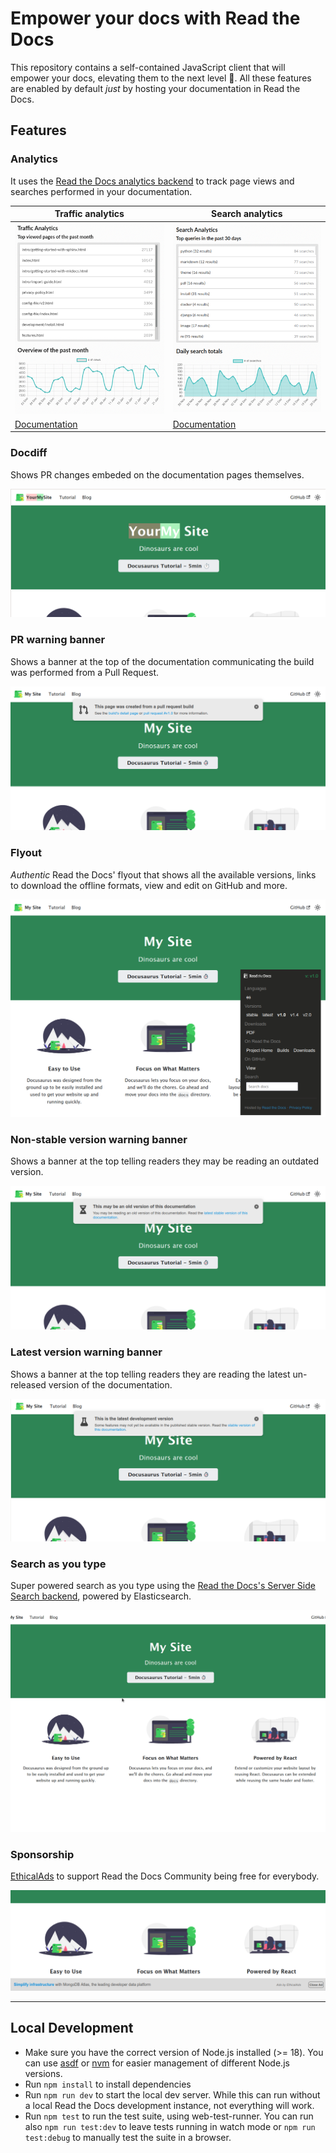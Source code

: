 # Empower your docs with Read the Docs

This repository contains a self-contained JavaScript client that will empower your docs,
elevating them to the next level 🚀.
All these features are enabled by default _just_ by hosting your documentation in Read the Docs.

## Features

### Analytics

It uses the [Read the Docs analytics backend](https://docs.readthedocs.io/page/reference/analytics.html) to track page views and searches performed in your documentation.

| Traffic analytics                                                | Search analytics                                                               |
| ---------------------------------------------------------------- | ------------------------------------------------------------------------------ |
| ![Traffic analytics](docs/traffic-analytics-example.png)         | ![Search analytics](docs/search-analytics-example.png)                         |
| [Documentation](https://docs.readthedocs.io/page/analytics.html) | [Documentation](https://docs.readthedocs.io/page/guides/search-analytics.html) |

### Docdiff

Shows PR changes embeded on the documentation pages themselves.

![Docdiff example](docs/docdiff-example.png)

### PR warning banner

Shows a banner at the top of the documentation communicating the build was performed from a Pull Request.

![PR warning banner](docs/pr-warning-banner-example.png)

### Flyout

_Authentic_ Read the Docs' flyout that shows all the available versions,
links to download the offline formats, view and edit on GitHub and more.

![Flyout](docs/flyout-example.png)

### Non-stable version warning banner

Shows a banner at the top telling readers they may be reading an outdated version.

![Non-stable version warining banner](docs/non-stable-warning-banner-example.png)

### Latest version warning banner

Shows a banner at the top telling readers they are reading the latest un-released version of the documentation.

![Latest version warning banner](docs/latest-warning-banner-example.png)

### Search as you type

Super powered search as you type using the [Read the Docs's Server Side Search backend](https://docs.readthedocs.io/page/server-side-search/api.html),
powered by Elasticsearch.

![Search as you type](docs/search-as-you-type-example.gif)

### Sponsorship

[EthicalAds](https://www.ethicalads.io/) to support Read the Docs Community being free for everybody.

![EthicalAds](docs/ethical-ads-example.png)

---

## Local Development

- Make sure you have the correct version of Node.js installed (>= 18). You can use [asdf](https://github.com/asdf-vm/asdf) or [nvm](https://github.com/nvm-sh/nvm) for easier management of different Node.js versions.
- Run `npm install` to install dependencies
- Run `npm run dev` to start the local dev server. While this can run without a local Read the Docs development instance, not everything will work.
- Run `npm test` to run the test suite, using web-test-runner. You can run also `npm run test:dev` to leave tests running in watch mode or `npm run test:debug` to manually test the suite in a browser.
